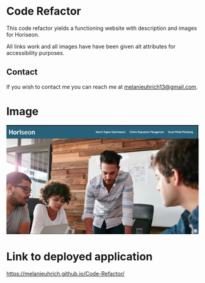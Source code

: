 # Code Refactor

This code refactor yields a functioning website with description and images for Horiseon. 

All links work and all images have have been given alt attributes for accessibility purposes.

## Contact 

If you wish to contact me you can reach me at melanieuhrich13@gmail.com. 

# Image 

![Alt text](./Assets/images/img.png "Assignment Screenshot")

# Link to deployed application 

https://melanieuhrich.github.io/Code-Refactor/